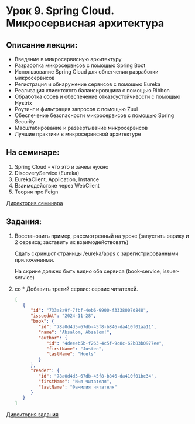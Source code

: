 # Урок 9. Spring Cloud. Микросервисная архитектура

## Описание лекции:

- Введение в микросервисную архитектуру
- Разработка микросервисов с помощью Spring Boot
- Использование Spring Cloud для облегчения разработки микросервисов
- Регистрация и обнаружение сервисов с помощью Eureka
- Реализация клиентского балансировщика с помощью Ribbon
- Обработка сбоев и обеспечение отказоустойчивости с помощью Hystrix
- Роутинг и фильтрация запросов с помощью Zuul
- Обеспечение безопасности микросервисов с помощью Spring Security
- Масштабирование и развертывание микросервисов
- Лучшие практики в микросервисной архитектуре

## На семинаре:

1. Spring Cloud - что это и зачем нужно
2. DiscoveryService (Eureka)
3. EurekaClient, Application, Instance
4. Взаимодействие через WebClient
5. Теория про Feign

[Директория семинара](https://github.com/MikhailAkulov/Spring_Framework/tree/main/Examples/Example_9/Seminar)

## Задания:

1. Восстановить пример, рассмотренный на уроке (запустить эврику и 2 сервиса; заставить их взаимодействовать)

   Сдать скриншот страницы /eureka/apps с зарегистрированными приложениями.

   На скрине должно быть видно оба сервиса (book-service, issuer-service)

2. co * Добавить третий сервис: сервис читателей.
   ```json
   [
      {
         "id": "733a8a9f-7fbf-4eb6-9900-f3338007d848",
         "issuedAt": "2024-11-28",
         "book": {
            "id": "78a0d4d5-67db-45f8-b846-da410f01aa11",
            "name": "Absalom, Absalom!",
            "author": {
               "id": "4deeeb5b-f263-4c5f-9c8c-62b83b0977ee",
               "firstName": "Justen",
               "lastName": "Huels"
            }
         },
         "reader": {
            "id": "78a0d4d5-67db-45f8-b846-da410f01bc34",
            "firstName": "Имя читателя",
            "lastName": "Фамилия читателя"
         }
      }
   ]
   ```

[Директория задания](https://github.com/MikhailAkulov/Spring_Framework/tree/main/Examples/Example_9/Tasks)